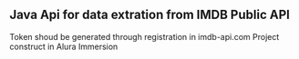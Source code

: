 ## Java Api for data extration from IMDB Public API
Token shoud be generated through registration in imdb-api.com
Project construct in Alura Immersion

